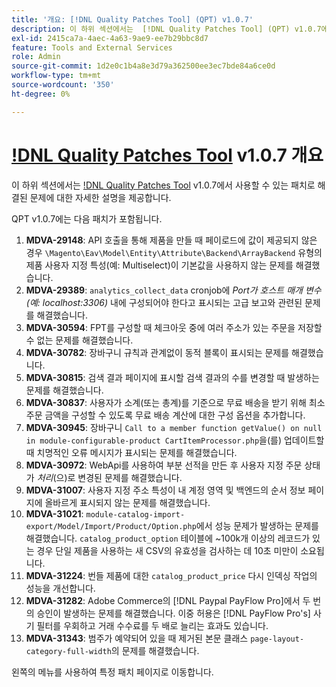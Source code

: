 ```yaml
---
title: '개요: [!DNL Quality Patches Tool] (QPT) v1.0.7'
description: 이 하위 섹션에서는  [!DNL Quality Patches Tool] (QPT) v1.0.7에서 사용할 수 있는 패치로 해결된 문제에 대한 자세한 설명을 제공합니다.
exl-id: 2415ca7a-4aec-4a63-9ae9-ee7b29bbc8d7
feature: Tools and External Services
role: Admin
source-git-commit: 1d2e0c1b4a8e3d79a362500ee3ec7bde84a6ce0d
workflow-type: tm+mt
source-wordcount: '350'
ht-degree: 0%

---
```


# [!DNL Quality Patches Tool](QPT) v1.0.7 개요

이 하위 섹션에서는 [!DNL Quality Patches Tool](QPT) v1.0.7에서 사용할 수 있는 패치로 해결된 문제에 대한 자세한 설명을 제공합니다.

QPT v1.0.7에는 다음 패치가 포함됩니다.

1. **MDVA-29148**: API 호출을 통해 제품을 만들 때 페이로드에 값이 제공되지 않은 경우 `\Magento\Eav\Model\Entity\Attribute\Backend\ArrayBackend` 유형의 제품 사용자 지정 특성(예: Multiselect)이 기본값을 사용하지 않는 문제를 해결했습니다.
1. **MDVA-29389**: `analytics_collect_data` cronjob에 *Port가 호스트 매개 변수(예: localhost:3306)* 내에 구성되어야 한다고 표시되는 고급 보고와 관련된 문제를 해결했습니다.
1. **MDVA-30594**: FPT를 구성할 때 체크아웃 중에 여러 주소가 있는 주문을 저장할 수 없는 문제를 해결했습니다.
1. **MDVA-30782**: 장바구니 규칙과 관계없이 동적 블록이 표시되는 문제를 해결했습니다.
1. **MDVA-30815**: 검색 결과 페이지에 표시할 검색 결과의 수를 변경할 때 발생하는 문제를 해결했습니다.
1. **MDVA-30837**: 사용자가 소계(또는 총계)를 기준으로 무료 배송을 받기 위해 최소 주문 금액을 구성할 수 있도록 무료 배송 계산에 대한 구성 옵션을 추가합니다.
1. **MDVA-30945**: 장바구니 `Call to a member function getValue() on null in module-configurable-product CartItemProcessor.php`을(를) 업데이트할 때 치명적인 오류 메시지가 표시되는 문제를 해결했습니다.
1. **MDVA-30972**: WebApi를 사용하여 부분 선적을 만든 후 사용자 지정 주문 상태가 *처리*(으)로 변경된 문제를 해결했습니다.
1. **MDVA-31007**: 사용자 지정 주소 특성이 내 계정 영역 및 백엔드의 순서 정보 페이지에 올바르게 표시되지 않는 문제를 해결했습니다.
1. **MDVA-31021**: `module-catalog-import-export/Model/Import/Product/Option.php`에서 성능 문제가 발생하는 문제를 해결했습니다. `catalog_product_option` 테이블에 ~100k개 이상의 레코드가 있는 경우 단일 제품을 사용하는 새 CSV의 유효성을 검사하는 데 10초 미만이 소요됩니다.
1. **MDVA-31224**: 번들 제품에 대한 `catalog_product_price` 다시 인덱싱 작업의 성능을 개선합니다.
1. **MDVA-31282**: Adobe Commerce의 [!DNL Paypal PayFlow Pro]에서 두 번의 승인이 발생하는 문제를 해결했습니다. 이중 허용은 [!DNL PayFlow Pro's] 사기 필터를 우회하고 거래 수수료를 두 배로 늘리는 효과도 있습니다.
1. **MDVA-31343**: 범주가 예약되어 있을 때 제거된 본문 클래스 `page-layout-category-full-width`의 문제를 해결했습니다.

왼쪽의 메뉴를 사용하여 특정 패치 페이지로 이동합니다.
